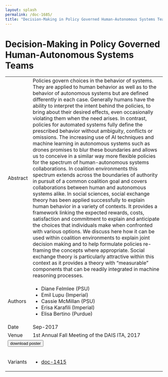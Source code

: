 ```yaml
---
layout: splash
permalink: /doc-1685/
title: "Decision-Making in Policy Governed Human-Autonomous Systems Teams"
---
```


# Decision-Making in Policy Governed Human-Autonomous Systems Teams

<table>
    <tbody>
    <tr>
        <td>Abstract</td>
        <td>Policies govern choices in the behavior of systems. They are applied to human behavior as well as to the behavior of autonomous systems but are defined differently in each case. Generally humans have the ability to interpret the intent behind the policies, to bring about their desired effects, even occasionally violating them when the need arises. In contrast, policies for automated systems fully define the prescribed behavior without ambiguity, conflicts or omissions. The increasing use of AI techniques and machine learning in autonomous systems such as drones promises to blur these boundaries and allows us to conceive in a similar way more flexible policies for the spectrum of human-autonomous systems collaborations. In coalition environments this spectrum extends across the boundaries of authority in pursuit of a common coalition goal and covers collaborations between human and autonomous systems alike. In social sciences, social exchange theory has been applied successfully to explain human behavior in a variety of contexts. It provides a framework linking the expected rewards, costs, satisfaction and commitment to explain and anticipate the choices that individuals make when confronted with various options. We discuss here how it can be used within coalition environments to explain joint decision making and to help formulate policies re-framing the concepts where appropriate. Social exchange theory is particularly attractive within this context as it provides a theory with “measurable” components that can be readily integrated in machine reasoning processes.</td>
    </tr>
    <tr>
        <td>Authors</td>
        <td>
            <ul>
                <li>Diane Felmlee (PSU)</li>
                <li>Emil Lupu (Imperial)</li>
                <li>Cassie McMillan (PSU)</li>
                <li>Erisa Karafili (Imperial)</li>
                <li>Elisa Bertino (Purdue)</li>
            </ul>
        </td>
    </tr>
    <tr>
        <td>Date</td>
        <td>Sep-2017</td>
    </tr>
    <tr>
        <td>Venue</td>
        <td>1st Annual Fall Meeting of the DAIS ITA, 2017</td>
    </tr>
        <tr>
            <td colspan="2">
                <form method="get" action="https://dais-ita.org/sites/default/files/S_008-poster.pdf">
                    <button type="submit">download poster</button>
                </form>
            </td>
        </tr>
        <tr>
            <td>Variants</td>
            <td>
                <ul>
                    <li><a href="${varId}">doc-1415</a></li>
                </ul>
            </td>
        </tr>
    </tbody>
</table>
